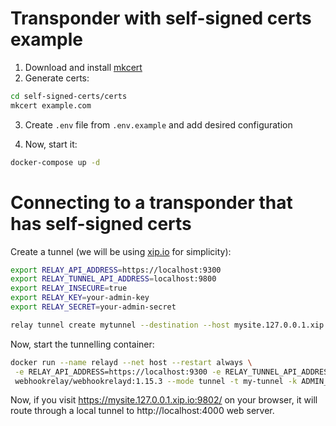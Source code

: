 
# Transponder with self-signed certs example

1. Download and install [mkcert](https://github.com/FiloSottile/mkcert)
2. Generate certs:

```bash
cd self-signed-certs/certs
mkcert example.com 
```

3. Create `.env` file from `.env.example` and add desired configuration 

4. Now, start it: 

```bash
docker-compose up -d
```

# Connecting to a transponder that has self-signed certs 

Create a tunnel (we will be using [xip.io](http://xip.io/) for simplicity):

```bash
export RELAY_API_ADDRESS=https://localhost:9300
export RELAY_TUNNEL_API_ADDRESS=localhost:9800
export RELAY_INSECURE=true
export RELAY_KEY=your-admin-key
export RELAY_SECRET=your-admin-secret

relay tunnel create mytunnel --destination --host mysite.127.0.0.1.xip.io :4000
```

Now, start the tunnelling container:

```bash
docker run --name relayd --net host --restart always \
 -e RELAY_API_ADDRESS=https://localhost:9300 -e RELAY_TUNNEL_API_ADDRESS=localhost:9800 -e RELAY_INSECURE=true \
 webhookrelay/webhookrelayd:1.15.3 --mode tunnel -t my-tunnel -k ADMIN_KEY -s ADMIN_SECRET
```

Now, if you visit https://mysite.127.0.0.1.xip.io:9802/ on your browser, it will route through a local tunnel to http://localhost:4000 web server.